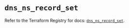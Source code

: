 # `dns_ns_record_set`

Refer to the Terraform Registry for docs: [`dns_ns_record_set`](https://registry.terraform.io/providers/hashicorp/dns/3.4.2/docs/resources/ns_record_set).
